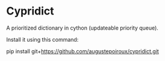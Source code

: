 # Cypridict

A prioritized dictionary in cython (updateable priority queue).

Install it using this command:
   
   pip install git+https://github.com/augustepoiroux/cypridict.git

